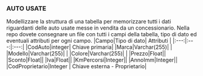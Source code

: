 ### AUTO USATE
Modellizzare la struttura di una tabella per memorizzare tutti i dati riguardanti delle auto usate messe in vendita da un concessionario.
Nella repo dovete consegnare un file con tutti i campi della tabella, tipo di dato ed eventuali attributi per ogni campo.
|Campo|Tipo di dato| Attributi |
|:---:|:---:|:---:|
|CodAuto|integer| Chiave primaria|
|Marca|Varchar(255)| |
|Modello|Varchar(255)| |
|Colore|Varchar(255)|  | 
|Prezzo|Float||
|Sconto|Float||
|Iva|Float||
|KmPercorsi|Integer||
|AnnoImm|Integer||
|CodProprietario|Integer | Chiave esterna - Proprietario|
